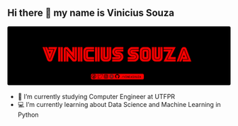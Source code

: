 ## Hi there 👋 my name is Vinicius Souza

![Banner](bannergit.png)

- 🚀 I’m currently studying Computer Engineer at UTFPR
- 💻 I’m currently learning about Data Science and Machine Learning in Python
 
<!--
**Vineasouza/Vineasouza** is a ✨ _special_ ✨ repository because its `README.md` (this file) appears on your GitHub profile.

Here are some ideas to get you started:
- ...
- 🌱 I’m currently learning ...
- 👯 I’m looking to collaborate on ...
- 🤔 I’m looking for help with ...
- 💬 Ask me about ...
- 📫 How to reach me: ...
- 😄 Pronouns: ...
- ⚡ Fun fact: ...
-->
